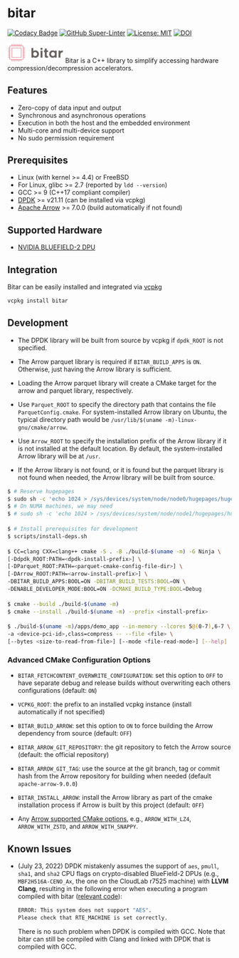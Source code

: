 # bitar

[![Codacy Badge](https://api.codacy.com/project/badge/Grade/3f22cce4889a4261997ae300e8f4e595)](https://app.codacy.com/gh/ljishen/bitar?utm_source=github.com&utm_medium=referral&utm_content=ljishen/bitar&utm_campaign=Badge_Grade_Settings)
[![GitHub Super-Linter](https://github.com/ljishen/bitar/workflows/Lint%20Code%20Base/badge.svg)](https://github.com/marketplace/actions/super-linter)
[![License: MIT](https://img.shields.io/badge/License-MIT-blue.svg)](LICENSE)
[![DOI](https://zenodo.org/badge/490108576.svg)](https://zenodo.org/badge/latestdoi/490108576)

<!-- markdownlint-disable-next-line no-inline-html -->
<img src="assets/logo.png" width="25%">
Bitar is a C++ library to simplify accessing hardware compression/decompression accelerators.

## Features

- Zero-copy of data input and output
- Synchronous and asynchronous operations
- Execution in both the host and the embedded environment
- Multi-core and multi-device support
- No sudo permission requirement

## Prerequisites

- Linux (with kernel >= 4.4) or FreeBSD
- For Linux, glibc >= 2.7 (reported by `ldd --version`)
- GCC >= 9 (C++17 compliant compiler)
- [DPDK](https://github.com/DPDK/dpdk) >= v21.11 (can be installed via vcpkg)
- [Apache Arrow](https://github.com/apache/arrow) >= 7.0.0 (build automatically
  if not found)

## Supported Hardware

- [NVIDIA BLUEFIELD-2 DPU](https://www.nvidia.com/content/dam/en-zz/Solutions/Data-Center/documents/datasheet-nvidia-bluefield-2-dpu.pdf)

## Integration

Bitar can be easily installed and integrated via
[vcpkg](https://github.com/microsoft/vcpkg)

```bash
vcpkg install bitar
```

## Development

- The DPDK library will be built from source by vcpkg if `dpdk_ROOT` is not
  specified.

- The Arrow parquet library is required if `BITAR_BUILD_APPS` is `ON`.
  Otherwise, just having the Arrow library is sufficient.

- Loading the Arrow parquet library will create a CMake target for the arrow and
  parquet library, respectively.

- Use `Parquet_ROOT` to specify the directory path that contains the file
  `ParquetConfig.cmake`. For system-installed Arrow library on Ubuntu, the
  typical directory path would be `/usr/lib/$(uname -m)-linux-gnu/cmake/arrow`.

- Use `Arrow_ROOT` to specify the installation prefix of the Arrow library if it
  is not installed at the default location. By default, the system-installed
  Arrow library will be at `/usr`.

- If the Arrow library is not found, or it is found but the parquet library is
  not found when needed, the Arrow library will be built from source.

```bash
$ # Reserve hugepages
$ sudo sh -c 'echo 1024 > /sys/devices/system/node/node0/hugepages/hugepages-2048kB/nr_hugepages'
$ # On NUMA machines, we may need
$ # sudo sh -c 'echo 1024 > /sys/devices/system/node/node1/hugepages/hugepages-2048kB/nr_hugepages'

$ # Install prerequisites for development
$ scripts/install-deps.sh

$ CC=clang CXX=clang++ cmake -S . -B ./build-$(uname -m) -G Ninja \
[-Ddpdk_ROOT:PATH=<dpdk-install-prefix>] \
[-DParquet_ROOT:PATH=<parquet-cmake-config-file-dir>] \
[-DArrow_ROOT:PATH=<arrow-install-prefix>] \
-DBITAR_BUILD_APPS:BOOL=ON -DBITAR_BUILD_TESTS:BOOL=ON \
-DENABLE_DEVELOPER_MODE:BOOL=ON -DCMAKE_BUILD_TYPE:BOOL=Debug

$ cmake --build ./build-$(uname -m)
$ cmake --install ./build-$(uname -m) --prefix <install-prefix>

$ ./build-$(uname -m)/apps/demo_app --in-memory --lcores 5@(0-7),6-7 \
-a <device-pci-id>,class=compress -- --file <file> \
[--bytes <size-to-read-from-file>] [--mode <file-read-mode>] [--help]
```

### Advanced CMake Configuration Options

- `BITAR_FETCHCONTENT_OVERWRITE_CONFIGURATION`: set this option to `OFF` to have
  separate debug and release builds without overwriting each others
  configurations (default: `ON`)

- `VCPKG_ROOT`: the prefix to an installed vcpkg instance (install automatically
  if not specified)

- `BITAR_BUILD_ARROW`: set this option to `ON` to force building the Arrow
  dependency from source (default: `OFF`)

- `BITAR_ARROW_GIT_REPOSITORY`: the git repository to fetch the Arrow source
  (default: the official repository)

- `BITAR_ARROW_GIT_TAG`: use the source at the git branch, tag or commit hash
  from the Arrow repository for building when needed (default
  `apache-arrow-9.0.0`)

- `BITAR_INSTALL_ARROW`: install the Arrow library as part of the cmake
  installation process if Arrow is built by this project (default: `OFF`)

- Any
  [Arrow supported CMake options](https://github.com/apache/arrow/blob/apache-arrow-9.0.0/cpp/cmake_modules/DefineOptions.cmake),
  e.g., `ARROW_WITH_LZ4`, `ARROW_WITH_ZSTD`, and `ARROW_WITH_SNAPPY`.

## Known Issues

- (July 23, 2022) DPDK mistakenly assumes the support of `aes`, `pmull`, `sha1`,
  and `sha2` CPU flags on crypto-disabled BlueField-2 DPUs (e.g.,
  `MBF2H516A-CENO_Ax`, the one on the CloudLab r7525 machine) with **LLVM
  Clang**, resulting in the following error when executing a program compiled
  with bitar
  ([relevant code](https://github.com/DPDK/dpdk/blob/v22.07/config/arm/meson.build#L652-L655)):

  ```bash
  ERROR: This system does not support "AES".
  Please check that RTE_MACHINE is set correctly.
  ```

  There is no such problem when DPDK is compiled with GCC. Note that bitar can
  still be compiled with Clang and linked with DPDK that is compiled with GCC.
